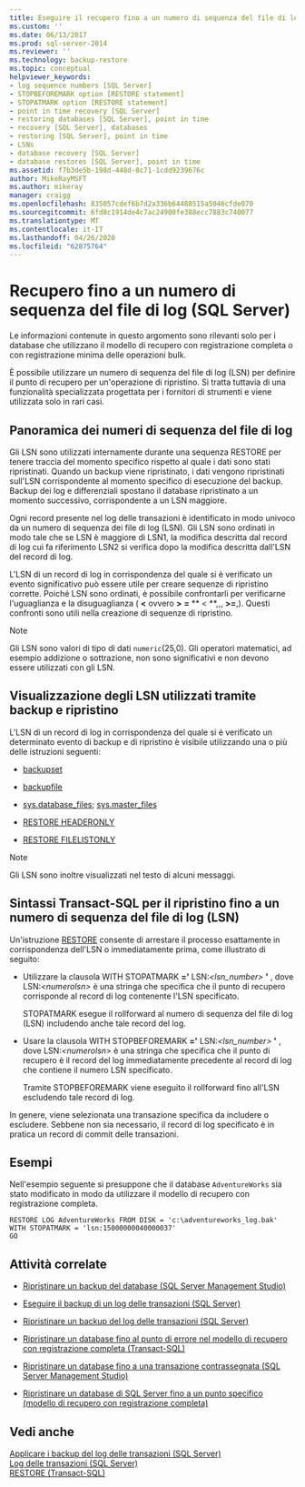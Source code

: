 ```yaml
---
title: Eseguire il recupero fino a un numero di sequenza del file di log (SQL Server) | Microsoft Docs
ms.custom: ''
ms.date: 06/13/2017
ms.prod: sql-server-2014
ms.reviewer: ''
ms.technology: backup-restore
ms.topic: conceptual
helpviewer_keywords:
- log sequence numbers [SQL Server]
- STOPBEFOREMARK option [RESTORE statement]
- STOPATMARK option [RESTORE statement]
- point in time recovery [SQL Server]
- restoring databases [SQL Server], point in time
- recovery [SQL Server], databases
- restoring [SQL Server], point in time
- LSNs
- database recovery [SQL Server]
- database restores [SQL Server], point in time
ms.assetid: f7b3de5b-198d-448d-8c71-1cdd9239676c
author: MikeRayMSFT
ms.author: mikeray
manager: craigg
ms.openlocfilehash: 835057cdef6b7d2a336b64480515a5046cfde070
ms.sourcegitcommit: 6fd8c1914de4c7ac24900fe388ecc7883c740077
ms.translationtype: MT
ms.contentlocale: it-IT
ms.lasthandoff: 04/26/2020
ms.locfileid: "62875764"
---
```

# <a name="recover-to-a-log-sequence-number-sql-server"></a>Recupero fino a un numero di sequenza del file di log (SQL Server)
  Le informazioni contenute in questo argomento sono rilevanti solo per i database che utilizzano il modello di recupero con registrazione completa o con registrazione minima delle operazioni bulk.  
  
 È possibile utilizzare un numero di sequenza del file di log (LSN) per definire il punto di recupero per un'operazione di ripristino. Si tratta tuttavia di una funzionalità specializzata progettata per i fornitori di strumenti e viene utilizzata solo in rari casi.  
  
##  <a name="overview-of-log-sequence-numbers"></a><a name="LSNs"></a> Panoramica dei numeri di sequenza del file di log  
 Gli LSN sono utilizzati internamente durante una sequenza RESTORE per tenere traccia del momento specifico rispetto al quale i dati sono stati ripristinati. Quando un backup viene ripristinato, i dati vengono ripristinati sull'LSN corrispondente al momento specifico di esecuzione del backup. Backup dei log e differenziali spostano il database ripristinato a un momento successivo, corrispondente a un LSN maggiore.  
  
 Ogni record presente nel log delle transazioni è identificato in modo univoco da un numero di sequenza dei file di log (LSN). Gli LSN sono ordinati in modo tale che se LSN è maggiore di LSN1, la modifica descritta dal record di log cui fa riferimento LSN2 si verifica dopo la modifica descritta dall'LSN del record di log.  
  
 L'LSN di un record di log in corrispondenza del quale si è verificato un evento significativo può essere utile per creare sequenze di ripristino corrette. Poiché LSN sono ordinati, è possibile confrontarli per verificarne l'uguaglianza e la disuguaglianza ( **\<** ovvero **>** **=** ** \< **,,, **>=**,). Questi confronti sono utili nella creazione di sequenze di ripristino.  
  
> [!NOTE]  
>  Gli LSN sono valori di tipo di dati `numeric`(25,0). Gli operatori matematici, ad esempio addizione o sottrazione, non sono significativi e non devono essere utilizzati con gli LSN.  
  

  
## <a name="viewing-lsns-used-by-backup-and-restore"></a>Visualizzazione degli LSN utilizzati tramite backup e ripristino  
 L'LSN di un record di log in corrispondenza del quale si è verificato un determinato evento di backup e di ripristino è visibile utilizzando una o più delle istruzioni seguenti:  
  
-   [backupset](/sql/relational-databases/system-tables/backupset-transact-sql)  
  
-   [backupfile](/sql/relational-databases/system-tables/backupfile-transact-sql)  
  
-   [sys.database_files](/sql/relational-databases/system-catalog-views/sys-database-files-transact-sql); [sys.master_files](/sql/relational-databases/system-catalog-views/sys-master-files-transact-sql)  
  
-   [RESTORE HEADERONLY](/sql/t-sql/statements/restore-statements-headeronly-transact-sql)  
  
-   [RESTORE FILELISTONLY](/sql/t-sql/statements/restore-statements-filelistonly-transact-sql)  
  
> [!NOTE]  
>  Gli LSN sono inoltre visualizzati nel testo di alcuni messaggi.  
  
## <a name="transact-sql-syntax-for-restoring-to-an-lsn"></a>Sintassi Transact-SQL per il ripristino fino a un numero di sequenza del file di log (LSN)  
 Un'istruzione [RESTORE](/sql/t-sql/statements/restore-statements-transact-sql) consente di arrestare il processo esattamente in corrispondenza dell'LSN o immediatamente prima, come illustrato di seguito:  
  
-   Utilizzare la clausola WITH STOPATMARK **='** LSN:_<lsn_number>_ **'** , dove LSN:*\<numerolsn>* è una stringa che specifica che il punto di recupero corrisponde al record di log contenente l'LSN specificato.  
  
     STOPATMARK esegue il rollforward al numero di sequenza del file di log (LSN) includendo anche tale record del log.  
  
-   Usare la clausola WITH STOPBEFOREMARK **='** LSN:_<lsn_number>_ **'** , dove LSN:*\<numerolsn>* è una stringa che specifica che il punto di recupero è il record del log immediatamente precedente al record di log che contiene il numero LSN specificato.  
  
     Tramite STOPBEFOREMARK viene eseguito il rollforward fino all'LSN escludendo tale record di log.  
  
 In genere, viene selezionata una transazione specifica da includere o escludere. Sebbene non sia necessario, il record di log specificato è in pratica un record di commit delle transazioni.  
  
## <a name="examples"></a>Esempi  
 Nell'esempio seguente si presuppone che il database `AdventureWorks` sia stato modificato in modo da utilizzare il modello di recupero con registrazione completa.  
  
```  
RESTORE LOG AdventureWorks FROM DISK = 'c:\adventureworks_log.bak'   
WITH STOPATMARK = 'lsn:15000000040000037'  
GO  
```  
  
##  <a name="related-tasks"></a><a name="RelatedTasks"></a> Attività correlate  
  
-   [Ripristinare un backup del database &#40;SQL Server Management Studio&#41;](restore-a-database-backup-using-ssms.md)  
  
-   [Eseguire il backup di un log delle transazioni &#40;SQL Server&#41;](back-up-a-transaction-log-sql-server.md)  
  
-   [Ripristinare un backup del log delle transazioni &#40;SQL Server&#41;](restore-a-transaction-log-backup-sql-server.md)  
  
-   [Ripristinare un database fino al punto di errore nel modello di recupero con registrazione completa &#40;Transact-SQL&#41;](restore-database-to-point-of-failure-full-recovery.md)  
  
-   [Ripristinare un database fino a una transazione contrassegnata &#40;SQL Server Management Studio&#41;](restore-a-database-to-a-marked-transaction-sql-server-management-studio.md)  
  
-   [Ripristinare un database di SQL Server fino a un punto specifico &#40;modello di recupero con registrazione completa&#41;](restore-a-sql-server-database-to-a-point-in-time-full-recovery-model.md)  
  
## <a name="see-also"></a>Vedi anche  
 [Applicare i backup del log delle transazioni &#40;SQL Server&#41;](transaction-log-backups-sql-server.md)   
 [Log delle transazioni &#40;SQL Server&#41;](../logs/the-transaction-log-sql-server.md)   
 [RESTORE &#40;Transact-SQL&#41;](/sql/t-sql/statements/restore-statements-transact-sql)  
  
  
